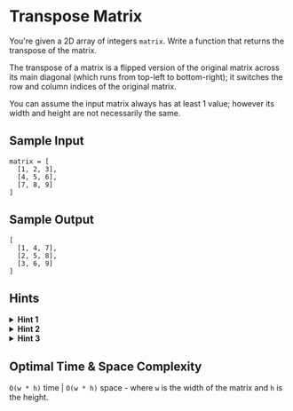# Transpose Matrix

You're given a 2D array of integers `matrix`. Write a function that returns the transpose of the matrix.

The transpose of a matrix is a flipped version of the original matrix across its main diagonal (which runs from top-left to bottom-right); it switches the row and column indices of the original matrix.

You can assume the input matrix always has at least 1 value; however its width and height are not necessarily the same.

## Sample Input

```plaintext
matrix = [
  [1, 2, 3],
  [4, 5, 6],
  [7, 8, 9]
]
```

## Sample Output

```plaintext
[
  [1, 4, 7],
  [2, 5, 8],
  [3, 6, 9]
]
```

## Hints

<details>
<summary><b>Hint 1</b></summary>

The row and column indices of each entry in the matrix should be flipped. For example, the value at `matrix[1][2]` will be at `matrix[2][1]` in the transpose of the matrix.

</details>

<details>
<summary><b>Hint 2</b></summary>

Each column in the matrix should be become a row in the transpose of the matrix. Each row in the matrix should become a column in the transpose of the matrix.

</details>

<details>
<summary><b>Hint 3</b></summary>

Try iterating one column at a time, and with each column, create a row of the values to add to the transpose of the matrix.

</details>

## Optimal Time & Space Complexity

`O(w * h)` time | `O(w * h)` space - where `w` is the width of the matrix and `h` is the height.
